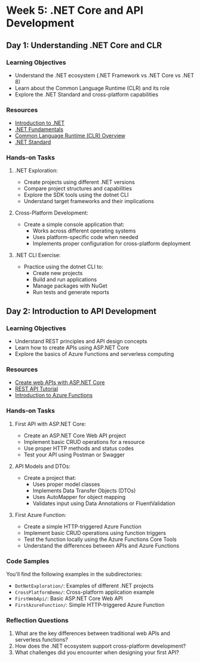 # Week 5: .NET Core and API Development

## Day 1: Understanding .NET Core and CLR

### Learning Objectives

- Understand the .NET ecosystem (.NET Framework vs .NET Core vs .NET 8)
- Learn about the Common Language Runtime (CLR) and its role
- Explore the .NET Standard and cross-platform capabilities

### Resources

- [Introduction to .NET](https://docs.microsoft.com/en-us/dotnet/core/introduction)
- [.NET Fundamentals](https://docs.microsoft.com/en-us/dotnet/fundamentals/)
- [Common Language Runtime (CLR) Overview](https://docs.microsoft.com/en-us/dotnet/standard/clr)
- [.NET Standard](https://docs.microsoft.com/en-us/dotnet/standard/net-standard)

### Hands-on Tasks

1. .NET Exploration:
   - Create projects using different .NET versions
   - Compare project structures and capabilities
   - Explore the SDK tools using the dotnet CLI
   - Understand target frameworks and their implications

2. Cross-Platform Development:
   - Create a simple console application that:
     - Works across different operating systems
     - Uses platform-specific code when needed
     - Implements proper configuration for cross-platform deployment

3. .NET CLI Exercise:
   - Practice using the dotnet CLI to:
     - Create new projects
     - Build and run applications
     - Manage packages with NuGet
     - Run tests and generate reports

## Day 2: Introduction to API Development

### Learning Objectives

- Understand REST principles and API design concepts
- Learn how to create APIs using ASP.NET Core
- Explore the basics of Azure Functions and serverless computing

### Resources

- [Create web APIs with ASP.NET Core](https://docs.microsoft.com/en-us/aspnet/core/web-api/)
- [REST API Tutorial](https://restfulapi.net/)
- [Introduction to Azure Functions](https://docs.microsoft.com/en-us/azure/azure-functions/functions-overview)

### Hands-on Tasks

1. First API with ASP.NET Core:
   - Create an ASP.NET Core Web API project
   - Implement basic CRUD operations for a resource
   - Use proper HTTP methods and status codes
   - Test your API using Postman or Swagger

2. API Models and DTOs:
   - Create a project that:
     - Uses proper model classes
     - Implements Data Transfer Objects (DTOs)
     - Uses AutoMapper for object mapping
     - Validates input using Data Annotations or FluentValidation

3. First Azure Function:
   - Create a simple HTTP-triggered Azure Function
   - Implement basic CRUD operations using function triggers
   - Test the function locally using the Azure Functions Core Tools
   - Understand the differences between APIs and Azure Functions

### Code Samples

You'll find the following examples in the subdirectories:
- `DotNetExploration/`: Examples of different .NET projects
- `CrossPlatformDemo/`: Cross-platform application example
- `FirstWebApi/`: Basic ASP.NET Core Web API
- `FirstAzureFunction/`: Simple HTTP-triggered Azure Function

### Reflection Questions

1. What are the key differences between traditional web APIs and serverless functions?
2. How does the .NET ecosystem support cross-platform development?
3. What challenges did you encounter when designing your first API?
